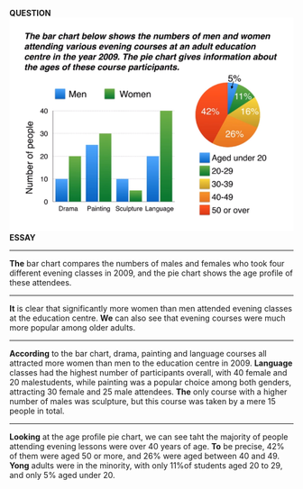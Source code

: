**QUESTION**
![](../images/two_charts.png)
**ESSAY**
***
**The** bar chart compares the numbers of males and females who took four different evening classes in 2009, and the pie chart shows the age profile of these attendees.
***
**It** is clear that significantly more women than men attended evening classes at the education centre. **We** can also see that evening courses were much more popular among older adults.
***
**According** to the bar chart, drama, painting and language courses all attracted more women than men to the education centre in 2009. **Language** classes had the highest number of participants overall, with 40 female and 20 malestudents, while painting was a popular choice among both genders, attracting 30 female and 25 male attendees. **The** only course with a higher number of males was sculpture, but this course was taken by a mere 15 people in total.
***
**Looking** at the age profile pie chart, we can see taht the majority of people attending evening lessons were over 40 years of age. **To** be precise, 42% of them were aged 50 or more, and 26% were aged between 40 and 49. **Yong** adults were in the minority, with only 11%of students aged 20 to 29, and only 5% aged under 20.